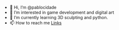 - 👋 Hi, I’m @pablocidade
- 👀 I’m interested in game development and digital art
- 🌱 I’m currently learning 3D sculpting and python. 
- 📫 How to reach me [Links](https://linktr.ee/neometalero)

<!---
pablocidade/pablocidade is a ✨ special ✨ repository because its `README.md` (this file) appears on your GitHub profile.
You can click the Preview link to take a look at your changes.
--->
